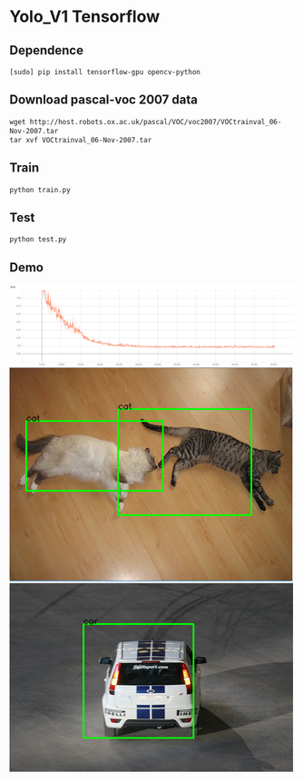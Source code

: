# Yolo_V1 Tensorflow

## Dependence

```
[sudo] pip install tensorflow-gpu opencv-python
```

## Download pascal-voc 2007 data

```
wget http://host.robots.ox.ac.uk/pascal/VOC/voc2007/VOCtrainval_06-Nov-2007.tar
tar xvf VOCtrainval_06-Nov-2007.tar
```

## Train

```
python train.py
```


## Test

```
python test.py
```

## Demo
![](gallery/loss.png)
![](gallery/demo1.png)
![](gallery/demo2.png)
